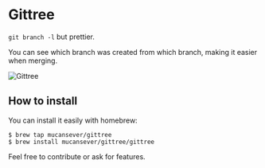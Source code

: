 # Gittree

`git branch -l` but prettier. 

You can see which branch was created from which branch, making it easier when merging.

![Gittree](https://i.imgur.com/qApLM8U.gif)

## How to install
You can install it easily with homebrew:
``` shell
$ brew tap mucansever/gittree
$ brew install mucansever/gittree/gittree
```

Feel free to contribute or ask for features.
